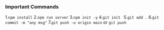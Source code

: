 ### Important Commands

1.`npm install`
2.`npm run server`
3.`npm init -y`
4.`git init `
5.`git add .`
6.`git commit -m "any msg"`
7.`git push -u origin main` or `git push`